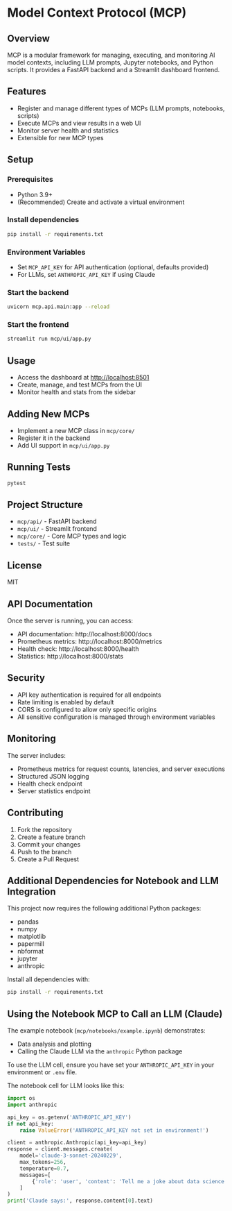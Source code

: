 # Model Context Protocol (MCP)

## Overview
MCP is a modular framework for managing, executing, and monitoring AI model contexts, including LLM prompts, Jupyter notebooks, and Python scripts. It provides a FastAPI backend and a Streamlit dashboard frontend.

## Features
- Register and manage different types of MCPs (LLM prompts, notebooks, scripts)
- Execute MCPs and view results in a web UI
- Monitor server health and statistics
- Extensible for new MCP types

## Setup

### Prerequisites
- Python 3.9+
- (Recommended) Create and activate a virtual environment

### Install dependencies
```bash
pip install -r requirements.txt
```

### Environment Variables
- Set `MCP_API_KEY` for API authentication (optional, defaults provided)
- For LLMs, set `ANTHROPIC_API_KEY` if using Claude

### Start the backend
```bash
uvicorn mcp.api.main:app --reload
```

### Start the frontend
```bash
streamlit run mcp/ui/app.py
```

## Usage
- Access the dashboard at [http://localhost:8501](http://localhost:8501)
- Create, manage, and test MCPs from the UI
- Monitor health and stats from the sidebar

## Adding New MCPs
- Implement a new MCP class in `mcp/core/`
- Register it in the backend
- Add UI support in `mcp/ui/app.py`

## Running Tests
```bash
pytest
```

## Project Structure
- `mcp/api/` - FastAPI backend
- `mcp/ui/` - Streamlit frontend
- `mcp/core/` - Core MCP types and logic
- `tests/` - Test suite

## License
MIT

## API Documentation

Once the server is running, you can access:
- API documentation: http://localhost:8000/docs
- Prometheus metrics: http://localhost:8000/metrics
- Health check: http://localhost:8000/health
- Statistics: http://localhost:8000/stats

## Security

- API key authentication is required for all endpoints
- Rate limiting is enabled by default
- CORS is configured to allow only specific origins
- All sensitive configuration is managed through environment variables

## Monitoring

The server includes:
- Prometheus metrics for request counts, latencies, and server executions
- Structured JSON logging
- Health check endpoint
- Server statistics endpoint

## Contributing

1. Fork the repository
2. Create a feature branch
3. Commit your changes
4. Push to the branch
5. Create a Pull Request

## Additional Dependencies for Notebook and LLM Integration

This project now requires the following additional Python packages:

- pandas
- numpy
- matplotlib
- papermill
- nbformat
- jupyter
- anthropic

Install all dependencies with:

```bash
pip install -r requirements.txt
```

## Using the Notebook MCP to Call an LLM (Claude)

The example notebook (`mcp/notebooks/example.ipynb`) demonstrates:
- Data analysis and plotting
- Calling the Claude LLM via the `anthropic` Python package

To use the LLM cell, ensure you have set your `ANTHROPIC_API_KEY` in your environment or `.env` file.

The notebook cell for LLM looks like this:

```python
import os
import anthropic

api_key = os.getenv('ANTHROPIC_API_KEY')
if not api_key:
    raise ValueError('ANTHROPIC_API_KEY not set in environment!')

client = anthropic.Anthropic(api_key=api_key)
response = client.messages.create(
    model='claude-3-sonnet-20240229',
    max_tokens=256,
    temperature=0.7,
    messages=[
        {'role': 'user', 'content': 'Tell me a joke about data science.'}
    ]
)
print('Claude says:', response.content[0].text)
``` 